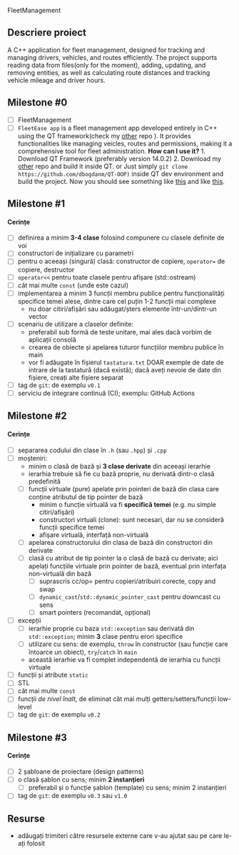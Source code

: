 FleetManagement

## Descriere proiect
A C++ application for fleet management, designed for tracking and managing drivers, vehicles, and routes efficiently. The project supports reading data from files(only for the moment), adding, updating, and removing entities, as well as calculating route distances and tracking vehicle mileage and driver hours. 
## Milestone #0

- [ ] FleetManagement
- [ ] `FleetEase app` is a fleet management app developed entirely in C++ using the QT framework(check my [other](https://github.com/dbogdanm/QT-OOP) repo ). It provides functionalities like managing veicles, routes and permissions, making it a comprehensive tool for fleet administration. 
      **How can I use it?**
      1. Download QT Framework (preferably version 14.0.2)
      2. Download my [other](https://github.com/dbogdanm/QT-OOP) repo and build it inside QT.
      or
      Just simply `git clone https://github.com/dbogdanm/QT-OOP)` inside QT dev environment and build the project.
      Now you should see something like [this](https://media.discordapp.net/attachments/757656608137412719/1305835843013054524/image.png?ex=6746eee6&is=67459d66&hm=f7323c0e399c838e2ea1bf9a2402d8502f7b7d0ec8bbdc13a41cb5aa492081b8&=&format=webp&quality=lossless&width=760&height=488) and like [this](https://media.discordapp.net/attachments/757656608137412719/1305654537327218698/image.png?ex=6746eecb&is=67459d4b&hm=e83afe023d413a8d10301521d2e14d6a94e48c3fd4ae4ae95b5d54e5f1e484cc&=&format=webp&quality=lossless&width=868&height=469). 

## Milestone #1

#### Cerințe
- [ ] definirea a minim **3-4 clase** folosind compunere cu clasele definite de voi
- [ ] constructori de inițializare cu parametri
- [ ] pentru o aceeași (singură) clasă: constructor de copiere, `operator=` de copiere, destructor
- [ ] `operator<<` pentru toate clasele pentru afișare (std::ostream)
- [ ] cât mai multe `const` (unde este cazul)
- [ ] implementarea a minim 3 funcții membru publice pentru funcționalități specifice temei alese, dintre care cel puțin 1-2 funcții mai complexe
  - nu doar citiri/afișări sau adăugat/șters elemente într-un/dintr-un vector
- [ ] scenariu de utilizare a claselor definite:
  - preferabil sub formă de teste unitare, mai ales dacă vorbim de aplicații consolă 
  - crearea de obiecte și apelarea tuturor funcțiilor membru publice în main
  - vor fi adăugate în fișierul `tastatura.txt` DOAR exemple de date de intrare de la tastatură (dacă există); dacă aveți nevoie de date din fișiere, creați alte fișiere separat
- [ ] tag de `git`: de exemplu `v0.1`
- [ ] serviciu de integrare continuă (CI); exemplu: GitHub Actions

## Milestone #2

#### Cerințe
- [ ] separarea codului din clase în `.h` (sau `.hpp`) și `.cpp`
- [ ] moșteniri:
  - minim o clasă de bază și **3 clase derivate** din aceeași ierarhie
  - ierarhia trebuie să fie cu bază proprie, nu derivată dintr-o clasă predefinită
  - [ ] funcții virtuale (pure) apelate prin pointeri de bază din clasa care conține atributul de tip pointer de bază
    - minim o funcție virtuală va fi **specifică temei** (e.g. nu simple citiri/afișări)
    - constructori virtuali (clone): sunt necesari, dar nu se consideră funcții specifice temei
    - afișare virtuală, interfață non-virtuală
  - [ ] apelarea constructorului din clasa de bază din constructori din derivate
  - [ ] clasă cu atribut de tip pointer la o clasă de bază cu derivate; aici apelați funcțiile virtuale prin pointer de bază, eventual prin interfața non-virtuală din bază
    - [ ] suprascris cc/op= pentru copieri/atribuiri corecte, copy and swap
    - [ ] `dynamic_cast`/`std::dynamic_pointer_cast` pentru downcast cu sens
    - [ ] smart pointers (recomandat, opțional)
- [ ] excepții
  - [ ] ierarhie proprie cu baza `std::exception` sau derivată din `std::exception`; minim **3** clase pentru erori specifice
  - [ ] utilizare cu sens: de exemplu, `throw` în constructor (sau funcție care întoarce un obiect), `try`/`catch` în `main`
  - această ierarhie va fi complet independentă de ierarhia cu funcții virtuale
- [ ] funcții și atribute `static`
- [ ] STL
- [ ] cât mai multe `const`
- [ ] funcții *de nivel înalt*, de eliminat cât mai mulți getters/setters/funcții low-level
- [ ] tag de `git`: de exemplu `v0.2`

## Milestone #3

#### Cerințe
- [ ] 2 șabloane de proiectare (design patterns)
- [ ] o clasă șablon cu sens; minim **2 instanțieri**
  - [ ] preferabil și o funcție șablon (template) cu sens; minim 2 instanțieri
- [ ] tag de `git`: de exemplu `v0.3` sau `v1.0`

## Resurse
- adăugați trimiteri către resursele externe care v-au ajutat sau pe care le-ați folosit
